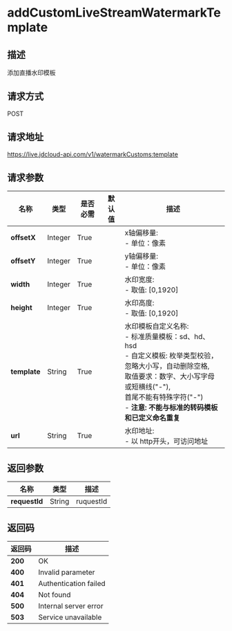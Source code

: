 # addCustomLiveStreamWatermarkTemplate


## 描述
添加直播水印模板

## 请求方式
POST

## 请求地址
https://live.jdcloud-api.com/v1/watermarkCustoms:template


## 请求参数
|名称|类型|是否必需|默认值|描述|
|---|---|---|---|---|
|**offsetX**|Integer|True| |x轴偏移量:<br>  - 单位：像素<br>|
|**offsetY**|Integer|True| |y轴偏移量:<br>  - 单位：像素<br>|
|**width**|Integer|True| |水印宽度:<br>  - 取值: [0,1920]<br>|
|**height**|Integer|True| |水印高度:<br>  - 取值: [0,1920]<br>|
|**template**|String|True| |水印模板自定义名称:<br>  - 标准质量模板：sd、hd、hsd<br>  - 自定义模板: 枚举类型校验，忽略大小写，自动删除空格,<br>              取值要求：数字、大小写字母或短横线("-"),<br>              首尾不能有特殊字符("-")<br>  - <b>注意: 不能与标准的转码模板和已定义命名重复</b><br>|
|**url**|String|True| |水印地址:<br>  - 以 http开头，可访问地址<br>|


## 返回参数
|名称|类型|描述|
|---|---|---|
|**requestId**|String|ruquestId|


## 返回码
|返回码|描述|
|---|---|
|**200**|OK|
|**400**|Invalid parameter|
|**401**|Authentication failed|
|**404**|Not found|
|**500**|Internal server error|
|**503**|Service unavailable|
